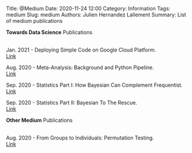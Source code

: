 Title: @Medium
Date: 2020-11-24 12:00
Category: Information
Tags: medium
Slug: medium
Authors: Julien Hernandez Lallement
Summary: List of medium publications

**Towards Data Science** Publications <br><br>

Jan. 2021 - Deploying Simple Code on Google Cloud Platform. <br>
[Link](https://towardsdatascience.com/deploying-simple-code-on-google-cloud-2cb3d50f7d33) <br>

Aug. 2020 - Meta-Analysis: Background and Python Pipeline. <br>
[Link](https://towardsdatascience.com/meta-analysis-background-and-python-pipeline-bccaf4fde362) <br>

Sep. 2020 - Statistics Part I: How Bayesian Can Complement Frequentist. <br>
[Link](https://towardsdatascience.com/statistics-how-bayesian-can-complement-frequentist-9ff171bb6396) <br>

Sep. 2020 - Statistics Part II: Bayesian To The Rescue. <br>
[Link](https://towardsdatascience.com/statistics-part-ii-bayesian-to-the-rescue-877cc18c8bfd) <br>

**Other Medium** Publications <br><br>

Aug. 2020 - From Groups to Individuals: Permutation Testing. <br>
[Link](https://medium.com/swlh/from-groups-to-individuals-perm-8967a2a04a9e) <br>